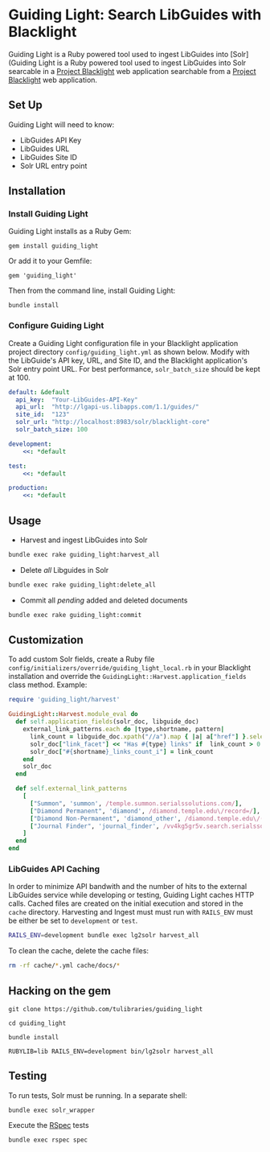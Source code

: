 # Guiding Light: Search LibGuides with Blacklight

Guiding Light is a Ruby powered tool used to ingest LibGuides into [Solr](Guiding Light is a Ruby powered tool used to ingest LibGuides into Solr searcable in a [Project Blacklight](https://projectblacklight.org) web application
searchable from a [Project Blacklight](https://projectblacklight.org) web application.

## Set Up

Guiding Light will need to know:

- LibGuides API Key
- LibGuides URL
- LibGuides Site ID
- Solr URL entry point

## Installation

### Install Guiding Light

Guiding Light installs as a Ruby Gem:

`gem install guiding_light`

Or add it to your Gemfile:

`gem 'guiding_light'`

Then from the command line, install Guiding Light:

`bundle install`


### Configure Guiding Light

Create a Guiding Light configuration file in your Blacklight application project
directory `config/guiding_light.yml` as shown below.  Modify with the LibGuide's
API key, URL, and Site ID, and the Blacklight application's Solr entry point
URL. For best performance, `solr_batch_size` should be kept at 100.

```yaml
default: &default
  api_key:  "Your-LibGuides-API-Key"
  api_url:  "http://lgapi-us.libapps.com/1.1/guides/"
  site_id:  "123"
  solr_url: "http://localhost:8983/solr/blacklight-core"
  solr_batch_size: 100

development:
    <<: *default

test:
    <<: *default

production:
    <<: *default
```

## Usage

- Harvest and ingest LibGuides into Solr
```sh
bundle exec rake guiding_light:harvest_all
```

- Delete *all* Libguides in Solr
```sh
bundle exec rake guiding_light:delete_all
```

- Commit all *pending* added and deleted documents
```sh
bundle exec rake guiding_light:commit
```

## Customization

To add custom Solr fields, create a Ruby file `config/initializers/override/guiding_light_local.rb` in your Blacklight installation
and override the `GuidingLight::Harvest.application_fields` class method. Example:

```ruby
require 'guiding_light/harvest'

GuidingLight::Harvest.module_eval do
  def self.application_fields(solr_doc, libguide_doc)
    external_link_patterns.each do |type,shortname, pattern|
      link_count = libguide_doc.xpath("//a").map { |a| a["href"] }.select { |link| link =~ pattern }.count
      solr_doc["link_facet"] << "Has #{type} links" if  link_count > 0
      solr_doc["#{shortname}_links_count_i"] = link_count
    end
    solr_doc
  end

  def self.external_link_patterns
    [
      ["Summon", 'summon', /temple.summon.serialssolutions.com/],
      ["Diamond Permanent", 'diamond', /diamond.temple.edu\/record=/],
      ["Diamond Non-Permanent", 'diamond_other', /diamond.temple.edu\/(?!record=)/],
      ["Journal Finder", 'journal_finder', /vv4kg5gr5v.search.serialssolutions.com/]
    ]
  end
end
```

### LibGuides API Caching

In order to minimize API bandwith and the number of hits to the external LibGuides service while
developing or testing, Guiding Light caches HTTP calls. Cached files are created on the initial
execution and stored in the `cache` directory. Harvesting and Ingest must must run with `RAILS_ENV`
must be either be set to `development` or `test`.

```sh
RAILS_ENV=development bundle exec lg2solr harvest_all
```

To clean the cache, delete the cache files:

```sh
rm -rf cache/*.yml cache/docs/*
```

## Hacking on the gem

`git clone https://github.com/tulibraries/guiding_light`

`cd guiding_light`

`bundle install`

`RUBYLIB=lib RAILS_ENV=development bin/lg2solr harvest_all`

## Testing

To run tests, Solr must be running.  In a separate shell:

```
bundle exec solr_wrapper
```

Execute the [RSpec](http://rspec.info) tests

```sh
bundle exec rspec spec
```
